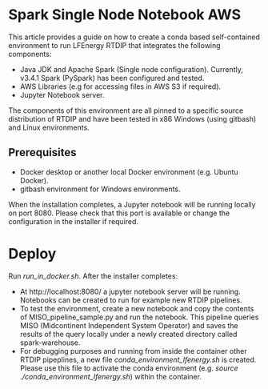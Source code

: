 # Spark Single Node Notebook AWS

This article provides a guide on how to create a conda based self-contained environment to run LFEnergy RTDIP that integrates the following components:
* Java JDK and Apache Spark (Single node configuration). Currently, v3.4.1 Spark (PySpark) has been configured and tested.
* AWS Libraries (e.g for accessing files in AWS S3 if required).
* Jupyter Notebook server.

The components of this environment are all pinned to a specific source distribution of RTDIP and have been tested in x86 Windows (using gitbash) and Linux environments.

## Prerequisites
* Docker desktop or another local Docker environment (e.g. Ubuntu Docker).
* gitbash environment for Windows environments.

When the installation completes, a Jupyter notebook will be running locally on port 8080. 
Please check that this port is available or change the configuration in the installer if required.

# Deploy
Run *run_in_docker.sh*. After the installer completes:
* At http://localhost:8080/ a jupyter notebook server will be running. Notebooks can be created to run for example new RTDIP pipelines.
* To test the environment, create a new notebook and copy the contents of MISO_pipeline_sample.py and run the notebook. This pipeline queries MISO (Midcontinent Independent System Operator) and saves the results of the query locally under a newly created directory called spark-warehouse.
* For debugging purposes and running from inside the container other RTDIP pipeplines, a new file *conda_environment_lfenergy.sh* is created. Please use this file  to activate the  conda environment (e.g. *source ./conda_environment_lfenergy.sh*) within the container.

